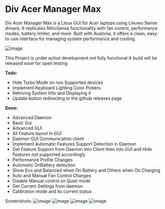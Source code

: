 # Div Acer Manager Max
Div Acer Manager Max is a Linux GUI for Acer laptops using Linuwu Sense drivers. It replicates NitroSense functionality with fan control, performance modes, battery limiter, and more. Built with Avalonia, it offers a clean, easy-to-use interface for managing system performance and cooling.

![image](https://github.com/user-attachments/assets/f8d51bb9-bed9-4a03-9d73-115c8733c507)

This Project is under active development not fully functional
A build will be released soon for open testing

**Todo:**
- Hide Turbo Mode on non Supported devices
- Implement Keyboard Lighting Color Pickers
- Retriving System Info and Displaying it
- Update button redirecting to the github releases page

**Done:**
- Advanced Daemon
- Basic Gui
- Advanced GUI
- All Feature layout In GUI
- Daemon GUI Communication client 
- Implement Automatic Features Support Detection in Daemon
- Get Feature Support from Daemon into Client then into GUI and Hide Features not supported accordingly
- Performance Profile Changes
- Automatic OnBattery detection
- Show Eco and Balanced when On Battery and Others when On Charging
- Auto and Manual Fan Control Changes
- Disable Manual control on Quiet mode
- Get Current Settings from daemon
- Calibration mode and its current status

Screenshots:
![image](https://github.com/user-attachments/assets/40780902-b987-4f36-bfa8-bacf1d1998df)
![image](https://github.com/user-attachments/assets/bce48d68-52f5-48cb-8fd8-6a0ade5d6c43)
![image](https://github.com/user-attachments/assets/32b829ab-59d8-407b-9f6d-d9cf8adaf8f8)
![image](https://github.com/user-attachments/assets/52f603e4-cf4d-49be-b14e-236470274999)

